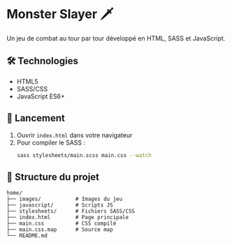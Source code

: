 # Monster Slayer 🗡️

Un jeu de combat au tour par tour développé en HTML, SASS et JavaScript.

## 🛠️ Technologies

- HTML5
- SASS/CSS
- JavaScript ES6+

## 🚀 Lancement

1. Ouvrir `index.html` dans votre navigateur
2. Pour compiler le SASS :
   ```bash
   sass stylesheets/main.scss main.css --watch
   ```

## 📁 Structure du projet

```
home/
├── images/           # Images du jeu
├── javascript/       # Scripts JS
├── stylesheets/      # Fichiers SASS/CSS
├── index.html        # Page principale
├── main.css          # CSS compilé
├── main.css.map      # Source map
└── README.md
```
